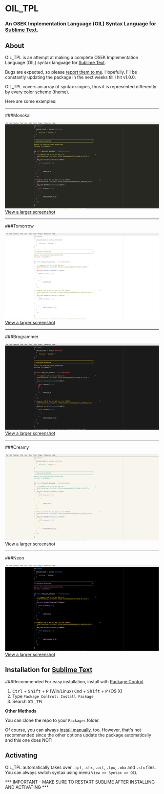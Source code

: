 # OIL_TPL


### An OSEK Implementation Language (OIL) Syntax Language for [Sublime Text](http://www.sublimetext.com/).

## About

OIL_TPL is an  attempt at making a complete OSEK Implementation Language (OIL) syntax language for [Sublime Text](http://www.sublimetext.com/).

Bugs are expected, so please [report them to me](https://github.com/ahmedhassan-eng/OIL_TPL/issues).
Hopefully, I'll be constantly updating the package in the next weeks till I hit v1.0.0.

OIL_TPL covers an array of syntax scopes, thus it is represented differently by every color scheme (theme).

Here are some examples:
___
###Monokai

![image](screenshots/monokai.png)
[View a larger screenshot](https://raw.githubusercontent.com/ahmedhassan-eng/OIL_TPL/master/screenshots/monokai.png)
___
###Tomorrow

![image](screenshots/tomorrow.png)
[View a larger screenshot](https://raw.githubusercontent.com/ahmedhassan-eng/OIL_TPL/master/screenshots/tomorrow.png)
___
###Brogrammer

![image](screenshots/brogrammer.png)
[View a larger screenshot](https://raw.githubusercontent.com/ahmedhassan-eng/OIL_TPL/master/screenshots/brogrammer.png)

___
###Creamy

![image](screenshots/creamy.png)
[View a larger screenshot](https://raw.githubusercontent.com/ahmedhassan-eng/OIL_TPL/master/screenshots/creamy.png)
___
###Neon

![image](screenshots/neon.png)
[View a larger screenshot](https://raw.githubusercontent.com/ahmedhassan-eng/OIL_TPL/master/screenshots/neon.png)



## Installation for [Sublime Text](http://www.sublimetext.com/)

###Recommended
For easy installation, install with [Package Control](https://packagecontrol.io/installation).

1. <kbd>Ctrl</kbd> + <kbd>Shift</kbd> + <kbd>P</kbd> (Win/Linux)   <kbd>Cmd</kbd> + <kbd>Shift</kbd> + <kbd>P</kbd> (OS X)
2. Type `Package Control: Install Package`
3. Search `OIL_TPL`

**Other Methods**

You can clone the repo to your `Packages` folder.

Of course, you can always [install manually](https://github.com/ahmedhassan-eng/OIL_TPL/archive/master.zip), too. However, that's not recommended since the other options update the package automatically and this one does NOT!

## Activating

OIL_TPL automatically takes over `.tpl`, `.chx`, `.oil`, `.tpx`, `.obx` and `.stx` files.
You can always switch syntax using menu `View >> Syntax >> OIL`


*** IMPORTANT - MAKE SURE TO RESTART SUBLIME AFTER INSTALLING AND ACTIVATING ***

